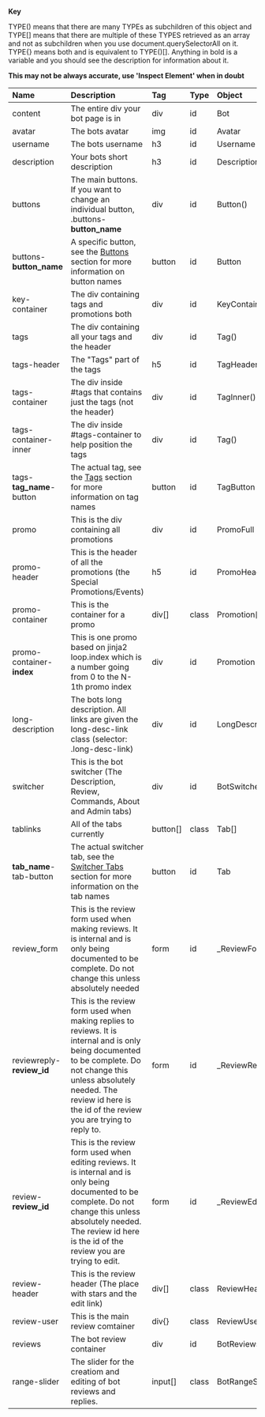 **Key**

TYPE() means that there are many TYPEs as subchildren of this object and TYPE[] means that there are multiple of these TYPES retrieved as an array and not as subchildren when you use document.querySelectorAll on it. TYPE{} means both and is equivalent to TYPE()[]. Anything in bold is a variable and you should see the description for information about it.

**This may not be always accurate, use 'Inspect Element' when in doubt**

| Name | Description | Tag  | Type | Object | Selector |
| :--- | :--- | :--- | :--- | :--- | :--- |
| content | The entire div your bot page is in | div | id | Bot | #content |
| avatar | The bots avatar | img | id | Avatar | #avatar |
| username | The bots username | h3 | id | Username | #username |
| description | Your bots short description | h3 | id | Description | #description |
| buttons | The main buttons. If you want to change an individual button, .buttons-**button_name** | div | id | Button() | #buttons |
| buttons-**button_name** | A specific button, see the [Buttons](../buttons) section for more information on button names | button | id | Button | #buttons-**button_name** |
| key-container | The div containing tags and promotions both | div | id | KeyContainer | #key-container |
| tags | The div containing all your tags and the header | div | id | Tag() | #tags |
| tags-header | The "Tags" part of the tags | h5 | id | TagHeader | #tags-header |
| tags-container | The div inside #tags that contains just the tags (not the header) | div | id | TagInner() | #tags-container |
| tags-container-inner | The div inside #tags-container to help position the tags | div | id | Tag() | #tags-container-inner |
| tags-**tag_name**-button | The actual tag, see the [Tags](../tags) section for more information on tag names | button | id  | TagButton | #tags-**tag_name**-button |
| promo | This is the div containing all promotions | div | id | PromoFull | #promo |
| promo-header | This is the header of all the promotions (the Special Promotions/Events) | h5 | id  | PromoHeader | #promo-header |
| promo-container | This is the container for a promo | div[] | class | Promotion[] | .promo-container |
| promo-container-**index** | This is one promo based on jinja2 loop.index which is a number going from 0 to the N-1th promo index | div | id | Promotion | #promo-container-**index** |
| long-description | The bots long description. All links are given the long-desc-link class (selector: .long-desc-link) | div | id | LongDescription | #long-description |
| switcher | This is the bot switcher (The Description, Review, Commands, About and Admin tabs) | div | id | BotSwitcher | #switcher |
| tablinks | All of the tabs currently | button[] | class | Tab[] | .tablinks |
| **tab_name**-tab-button | The actual switcher tab, see the [Switcher Tabs](tabs.md) section for more information on the tab names  | button | id | Tab | #**tab_name**-tab-button |
| review_form | This is the review form used when making reviews. It is internal and is only being documented to be complete. Do not change this unless absolutely needed | form | id | _ReviewForm | #review_form |
| reviewreply-**review_id** | This is the review form used when making replies to reviews. It is internal and is only being documented to be complete. Do not change this unless absolutely needed. The review id here is the id of the review you are trying to reply to. | form | id | _ReviewReply | #reviewreply-**review_id** |
| review-**review_id** | This is the review form used when editing reviews. It is internal and is only being documented to be complete. Do not change this unless absolutely needed. The review id here is the id of the review you are trying to edit. | form | id | _ReviewEdit | #review-**review_id** |
| review-header | This is the review header (The place with stars and the edit link) | div[] | class | ReviewHeader[] | .review-header |
| review-user | This is the main review comtainer | div{} | class | ReviewUser{} | .review-user |
| reviews | The bot review container | div | id | BotReviews | #reviews |
| range-slider | The slider for the creatiom and editing of bot reviews and replies. | input[] | class | BotRangeSlider[] | .range-slider |
